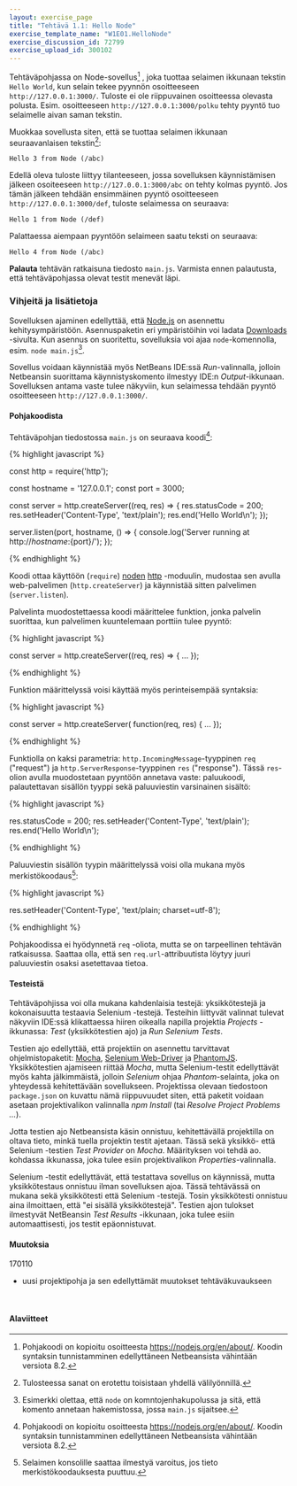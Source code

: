```yaml
---
layout: exercise_page
title: "Tehtävä 1.1: Hello Node"
exercise_template_name: "W1E01.HelloNode"
exercise_discussion_id: 72799
exercise_upload_id: 300102
---
```


Tehtäväpohjassa on Node-sovellus[^1] , joka tuottaa selaimen ikkunaan tekstin `Hello World`, kun selain tekee pyynnön osoitteeseen `http://127.0.0.1:3000/`. Tuloste ei ole riippuvainen osoitteessa olevasta polusta. Esim. osoitteeseen `http://127.0.0.1:3000/polku` tehty pyyntö tuo selaimelle aivan saman tekstin.

[^1]: Pohjakoodi on kopioitu osoitteesta <https://nodejs.org/en/about/>. Koodin syntaksin tunnistamminen edellyttäneen Netbeansista vähintään versiota 8.2.

Muokkaa sovellusta siten, että se tuottaa selaimen ikkunaan seuraavanlaisen tekstin[^2]:

[^2]: Tulosteessa sanat on erotettu toisistaan yhdellä välilyönnillä.

~~~
Hello 3 from Node (/abc)
~~~

Edellä oleva tuloste liittyy tilanteeseen, jossa sovelluksen käynnistämisen jälkeen osoiteeseen `http://127.0.0.1:3000/abc` on tehty kolmas pyyntö. Jos tämän jälkeen tehdään ensimmäinen pyyntö osoitteeseen `http://127.0.0.1:3000/def`, tuloste selaimessa on seuraava:

~~~
Hello 1 from Node (/def)
~~~

Palattaessa aiempaan pyyntöön selaimeen saatu teksti on seuraava:

~~~
Hello 4 from Node (/abc)
~~~

**Palauta** tehtävän ratkaisuna tiedosto `main.js`. Varmista ennen palautusta, että tehtäväpohjassa olevat testit menevät läpi.


### Vihjeitä ja lisätietoja

Sovelluksen ajaminen edellyttää, että [Node.js][node] on asennettu kehitysympäristöön. Asennuspaketin eri ympäristöihin voi ladata [Downloads][node-download] -sivulta. Kun asennus on suoritettu, sovelluksia voi ajaa `node`-komennolla, esim. `node main.js`[^2a].

Sovellus voidaan käynnistää myös NetBeans IDE:ssä *Run*-valinnalla, jolloin Netbeansin suorittama käynnistyskomento ilmestyy IDE:n *Output*-ikkunaan. Sovelluksen antama vaste tulee näkyviin, kun selaimessa tehdään pyyntö osoitteeseen `http://127.0.0.1:3000/`.

[node-download]: https://nodejs.org/en/download/

[^2a]: Esimerkki olettaa, että `node` on komntojenhakupolussa ja sitä, että komento annetaan hakemistossa, jossa `main.js` sijaitsee. 


#### Pohjakoodista


Tehtäväpohjan tiedostossa `main.js` on seuraava koodi[^1]:


{% highlight javascript %}

const http = require('http');

const hostname = '127.0.0.1';
const port = 3000;

const server = http.createServer((req, res) => {
  res.statusCode = 200;
  res.setHeader('Content-Type', 'text/plain');
  res.end('Hello World\n');
});

server.listen(port, hostname, () => {
  console.log('Server running at http://${hostname}:${port}/');
});

{% endhighlight %}


Koodi ottaa käyttöön (`require`) [noden][node] [http][http] -moduulin, mudostaa sen avulla web-palvelimen (`http.createServer`) ja käynnistää sitten palvelimen (`server.listen`). 

[node]: https://nodejs.org/en/
[http]: https://nodejs.org/dist/latest-v6.x/docs/api/http.html

Palvelinta muodostettaessa koodi määrittelee funktion, jonka palvelin suorittaa, kun palvelimen kuuntelemaan porttiin tulee pyyntö:


{% highlight javascript %}

const server = http.createServer((req, res) => {
    ...
});

{% endhighlight %}


Funktion määrittelyssä voisi käyttää myös perinteisempää syntaksia:


{% highlight javascript %}

const server = http.createServer( function(req, res) {
    ...
});

{% endhighlight %}


Funktiolla on kaksi parametria: `http.IncomingMessage`-tyyppinen `req` ("request") ja `http.ServerResponse`-tyyppinen `res` ("response"). Tässä `res`-olion avulla muodostetaan pyyntöön annetava vaste: paluukoodi, palautettavan sisällön tyyppi sekä paluuviestin varsinainen sisältö:


{% highlight javascript %}

  res.statusCode = 200;
  res.setHeader('Content-Type', 'text/plain');
  res.end('Hello World\n');

{% endhighlight %}


Paluuviestin sisällön tyypin määrittelyssä voisi olla mukana myös merkistökoodaus[^3]: 

[^3]: Selaimen konsolille saattaa ilmestyä varoitus, jos tieto merkistökoodauksesta puuttuu.


{% highlight javascript %}

  res.setHeader('Content-Type', 'text/plain; charset=utf-8');

{% endhighlight %}

Pohjakoodissa ei hyödynnetä `req` -oliota, mutta se on tarpeellinen tehtävän ratkaisussa. Saattaa olla, että sen `req.url`-attribuutista löytyy juuri paluuviestin osaksi asetettavaa tietoa.  


#### Testeistä

Tehtäväpohjissa voi olla mukana kahdenlaisia testejä: yksikkötestejä ja kokonaisuutta testaavia Selenium -testejä. Testeihin liittyvät valinnat tulevat näkyviin IDE:ssä klikattaessa hiiren oikealla napilla projektia *Projects* -ikkunassa: *Test* (yksikkötestien ajo)  ja *Run Selenium Tests*. 

Testien ajo edellyttää, että projektiin on asennettu tarvittavat ohjelmistopaketit: [Mocha][mocha], [Selenium Web-Driver][web-driver] ja [PhantomJS][phantom]. Yksikkötestien ajamiseen riittää *Mocha*, mutta Selenium-testit edellyttävät myös kahta jälkimmäistä, jolloin *Selenium* ohjaa *Phantom*-selainta, joka on yhteydessä kehitettävään sovellukseen. Projektissa olevaan tiedostoon `package.json` on kuvattu nämä riippuvuudet siten, että paketit voidaan asetaan projektivalikon valinnalla *npm Install* (tai *Resolve Project Problems ...*).

[mocha]: https://mochajs.org
[web-driver]: http://www.seleniumhq.org/docs/03_webdriver.jsp
[phantom]: http://phantomjs.org

[^4]: [`npm install mocha`][npm-mocha],  [`npm install selenium-webdriver`][npm-selenium], [`npm install phantomjs-prebuilt`][npm-phantom]

[npm-mocha]: https://www.npmjs.com/package/mocha
[npm-selenium]: https://www.npmjs.com/package/selenium-webdriver
[npm-phantom]: https://www.npmjs.com/package/phantomjs-prebuilt

Jotta testien ajo Netbeansista käsin onnistuu, kehitettävällä projektilla on oltava tieto, minkä tuella projektin testit ajetaan. Tässä sekä yksikkö- että Selenium -testien *Test Provider* on *Mocha*. Määrityksen voi tehdä ao. kohdassa ikkunassa, joka tulee esiin projektivalikon *Properties*-valinnalla.

Selenium -testit edellyttävät, että testattava sovellus on käynnissä, mutta yksikkötestaus onnistuu ilman sovelluksen ajoa. Tässä tehtävässä on mukana sekä yksikkötesti että Selenium -testejä. Tosin yksikkötesti onnistuu aina ilmoittaen, että "ei sisällä yksikkötestejä". Testien ajon tulokset ilmestyvät NetBeansin *Test Results* -ikkunaan, joka tulee esiin automaattisesti, jos testit epäonnistuvat.

#### Muutoksia

170110

* uusi projektipohja ja sen edellyttämät muutokset tehtäväkuvaukseen

<br/>

#### Alaviitteet

